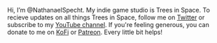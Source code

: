Hi, I’m @NathanaelSpecht. My indie game studio is Trees in Space.
To recieve updates on all things Trees in Space, follow me on [Twitter](https://twitter.com/Trees_In_Space) or subscribe to my [YouTube channel](https://www.youtube.com/channel/UCoQpBkhCGZPyzEnDpthWpfQ).
If you're feeling generous, you can donate to me on [KoFi](https://ko-fi.com/nathanspecht) or [Patreon](https://www.patreon.com/treesinspace).
Every little bit helps!

<!---
NathanaelSpecht/NathanaelSpecht is a ✨ special ✨ repository because its `README.md` (this file) 
appears on your GitHub profile. You can click the Preview link to take a look at your changes.
--->
